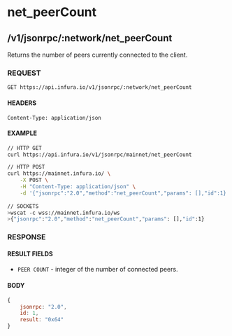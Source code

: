 # net_peerCount

## /v1/jsonrpc/:network/net_peerCount

Returns the number of peers currently connected to the client.

### REQUEST

`GET https://api.infura.io/v1/jsonrpc/:network/net_peerCount`

#### HEADERS

`Content-Type: application/json`

#### EXAMPLE
```bash
// HTTP GET
curl https://api.infura.io/v1/jsonrpc/mainnet/net_peerCount

// HTTP POST
curl https://mainnet.infura.io/ \
    -X POST \
    -H "Content-Type: application/json" \
    -d '{"jsonrpc":"2.0","method":"net_peerCount","params": [],"id":1}'
    
// SOCKETS
>wscat -c wss://mainnet.infura.io/ws 
>{"jsonrpc":"2.0","method":"net_peerCount","params": [],"id":1}
```

### RESPONSE

#### RESULT FIELDS
- `PEER COUNT` - integer of the number of connected peers.

#### BODY

```js
{
    jsonrpc: "2.0",
    id: 1,
    result: "0x64"
}
```
